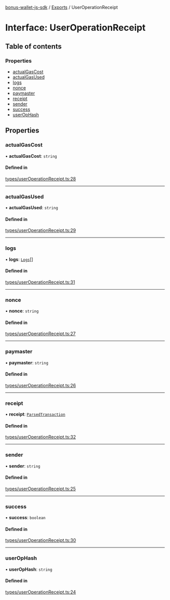 [bonus-wallet-js-sdk](../README.md) / [Exports](../modules.md) / UserOperationReceipt

# Interface: UserOperationReceipt

## Table of contents

### Properties

- [actualGasCost](UserOperationReceipt.md#actualgascost)
- [actualGasUsed](UserOperationReceipt.md#actualgasused)
- [logs](UserOperationReceipt.md#logs)
- [nonce](UserOperationReceipt.md#nonce)
- [paymaster](UserOperationReceipt.md#paymaster)
- [receipt](UserOperationReceipt.md#receipt)
- [sender](UserOperationReceipt.md#sender)
- [success](UserOperationReceipt.md#success)
- [userOpHash](UserOperationReceipt.md#userophash)

## Properties

### actualGasCost

• **actualGasCost**: `string`

#### Defined in

[types/userOperationReceipt.ts:28](https://github.com/study-core/bonus-wallet-js-sdk/blob/1ac8967/src/types/userOperationReceipt.ts#L28)

___

### actualGasUsed

• **actualGasUsed**: `string`

#### Defined in

[types/userOperationReceipt.ts:29](https://github.com/study-core/bonus-wallet-js-sdk/blob/1ac8967/src/types/userOperationReceipt.ts#L29)

___

### logs

• **logs**: [`Logs`](Logs.md)[]

#### Defined in

[types/userOperationReceipt.ts:31](https://github.com/study-core/bonus-wallet-js-sdk/blob/1ac8967/src/types/userOperationReceipt.ts#L31)

___

### nonce

• **nonce**: `string`

#### Defined in

[types/userOperationReceipt.ts:27](https://github.com/study-core/bonus-wallet-js-sdk/blob/1ac8967/src/types/userOperationReceipt.ts#L27)

___

### paymaster

• **paymaster**: `string`

#### Defined in

[types/userOperationReceipt.ts:26](https://github.com/study-core/bonus-wallet-js-sdk/blob/1ac8967/src/types/userOperationReceipt.ts#L26)

___

### receipt

• **receipt**: [`ParsedTransaction`](ParsedTransaction.md)

#### Defined in

[types/userOperationReceipt.ts:32](https://github.com/study-core/bonus-wallet-js-sdk/blob/1ac8967/src/types/userOperationReceipt.ts#L32)

___

### sender

• **sender**: `string`

#### Defined in

[types/userOperationReceipt.ts:25](https://github.com/study-core/bonus-wallet-js-sdk/blob/1ac8967/src/types/userOperationReceipt.ts#L25)

___

### success

• **success**: `boolean`

#### Defined in

[types/userOperationReceipt.ts:30](https://github.com/study-core/bonus-wallet-js-sdk/blob/1ac8967/src/types/userOperationReceipt.ts#L30)

___

### userOpHash

• **userOpHash**: `string`

#### Defined in

[types/userOperationReceipt.ts:24](https://github.com/study-core/bonus-wallet-js-sdk/blob/1ac8967/src/types/userOperationReceipt.ts#L24)
